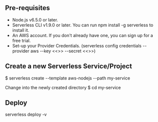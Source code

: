 ## Pre-requisites
- Node.js v6.5.0 or later.
- Serverless CLI v1.9.0 or later. You can run npm install -g serverless to install it.
- An AWS account. If you don't already have one, you can sign up for a free trial.
- Set-up your Provider Credentials. (serverless config credentials --provider aws --key <<>> --secret <<>>)

## Create a new Serverless Service/Project
$ serverless create --template aws-nodejs --path my-service

Change into the newly created directory
$ cd my-service

## Deploy
serverless deploy -v
